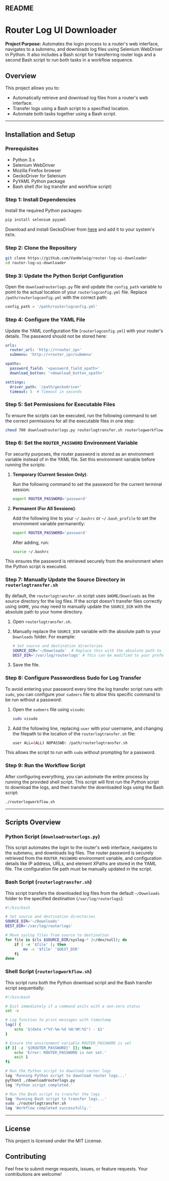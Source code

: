 ## README

# Router Log UI Downloader

**Project Purpose:** Automates the login process to a router's web interface, navigates to a submenu, and downloads log files using Selenium WebDriver in Python. It also includes a Bash script for transferring router logs and a second Bash script to run both tasks in a workflow sequence.

## Overview

This project allows you to:

- Automatically retrieve and download log files from a router's web interface.
- Transfer logs using a Bash script to a specified location.
- Automate both tasks together using a Bash script.

---

## Installation and Setup

### Prerequisites

- Python 3.x
- Selenium WebDriver
- Mozilla Firefox browser
- GeckoDriver for Selenium
- PyYAML Python package
- Bash shell (for log transfer and workflow script)

### Step 1: Install Dependencies

Install the required Python packages:

```bash
pip install selenium pyyaml
```

Download and install GeckoDriver from [here](https://github.com/mozilla/geckodriver/releases) and add it to your system's `PATH`.

### Step 2: Clone the Repository

```bash
git clone https://github.com/VanHelwig/router-log-ui-downloader
cd router-log-ui-downloader
```

### Step 3: Update the Python Script Configuration

Open the `downloadrouterlogs.py` file and update the `config_path` variable to point to the actual location of your `routerlogconfig.yml` file. Replace `/path/routerlogconfig.yml` with the correct path:

```python
config_path = '/path/routerlogconfig.yml'
```

### Step 4: Configure the YAML File

Update the YAML configuration file (`routerlogconfig.yml`) with your router's details. The password should not be stored here:

```yaml
urls:
  router_url: 'http://<router_ip>'
  submenu: 'http://<router_ip>/submenu'

xpaths:
  password_field: '<password_field_xpath>'
  download_button: '<download_button_xpath>'

settings:
  driver_path: '/path/geckodriver'
  timeout: 5  # Timeout in seconds
```

### Step 5: Set Permissions for Executable Files

To ensure the scripts can be executed, run the following command to set the correct permissions for all the executable files in one step:

```bash
chmod 700 downloadrouterlogs.py routerlogtransfer.sh routerlogworkflow.sh
```

### Step 6: Set the `ROUTER_PASSWORD` Environment Variable

For security purposes, the router password is stored as an environment variable instead of in the YAML file. Set this environment variable before running the scripts:

1. **Temporary (Current Session Only)**:
   
   Run the following command to set the password for the current terminal session:

   ```bash
   export ROUTER_PASSWORD='password'
   ```

2. **Permanent (For All Sessions)**:

   Add the following line to your `~/.bashrc` or `~/.bash_profile` to set the environment variable permanently:

   ```bash
   export ROUTER_PASSWORD='password'
   ```

   After adding, run:

   ```bash
   source ~/.bashrc
   ```

This ensures the password is retrieved securely from the environment when the Python script is executed.

### Step 7: Manually Update the Source Directory in `routerlogtransfer.sh`

By default, the `routerlogtransfer.sh` script uses `$HOME/Downloads` as the source directory for the log files. If the script doesn't transfer files correctly using `$HOME`, you may need to manually update the `SOURCE_DIR` with the absolute path to your home directory.

1. Open `routerlogtransfer.sh`.
2. Manually replace the `SOURCE_DIR` variable with the absolute path to your `Downloads` folder. For example:

   ```bash
   # Set source and destination directories
   SOURCE_DIR='~/Downloads'  # Replace this with the absolute path to your Downloads folder
   DEST_DIR='/var/log/routerlogs' # This can be modified to your preference 
   ```

3. Save the file.

### Step 8: Configure Passwordless Sudo for Log Transfer

To avoid entering your password every time the log transfer script runs with `sudo`, you can configure your `sudoers` file to allow this specific command to be run without a password:

1. Open the `sudoers` file using `visudo`:

   ```bash
   sudo visudo
   ```

2. Add the following line, replacing `user` with your username, and changing the filepath to the location of the `routerlogtransfer.sh` file:

   ```bash
   user ALL=(ALL) NOPASSWD: /path/routerlogtransfer.sh
   ```

This allows the script to run with `sudo` without prompting for a password.

### Step 9: Run the Workflow Script

After configuring everything, you can automate the entire process by running the provided shell script. This script will first run the Python script to download the logs, and then transfer the downloaded logs using the Bash script:

```bash
./routerlogworkflow.sh
```

---

## Scripts Overview

### Python Script (`downloadrouterlogs.py`)

This script automates the login to the router's web interface, navigates to the submenu, and downloads log files. The router password is securely retrieved from the `ROUTER_PASSWORD` environment variable, and configuration details like IP address, URLs, and element XPaths are stored in the YAML file. The configuration file path must be manually updated in the script.

### Bash Script (`routerlogtransfer.sh`)

This script transfers the downloaded log files from the default `~/Downloads` folder to the specified destination (`/var/log/routerlogs`):

```bash
#!/bin/bash

# Set source and destination directories
SOURCE_DIR='~/Downloads'
DEST_DIR='/var/log/routerlogs'

# Move syslog files from source to destination
for file in $(ls $SOURCE_DIR/syslog-* 2>/dev/null); do
    if [ -e '$file' ]; then
        mv -v '$file' '$DEST_DIR'
    fi
done
```

### Shell Script (`routerlogworkflow.sh`)

This script runs both the Python download script and the Bash transfer script sequentially:

```bash
#!/bin/bash

# Exit immediately if a command exits with a non-zero status
set -e

# Log function to print messages with timestamp
log() {
    echo '$(date +"%Y-%m-%d %H:%M:%S") - $1'
}

# Ensure the environment variable ROUTER_PASSWORD is set
if [[ -z '${ROUTER_PASSWORD}' ]]; then
    echo 'Error: ROUTER_PASSWORD is not set.'
    exit 1
fi

# Run the Python script to download router logs
log 'Running Python script to download router logs...'
python3 ./downloadrouterlogs.py
log 'Python script completed.'

# Run the Bash script to transfer the logs
log 'Running Bash script to transfer logs...'
sudo ./routerlogtransfer.sh
log 'Workflow completed successfully.'
```

---

## License

This project is licensed under the MIT License.

## Contributing

Feel free to submit merge requests, issues, or feature requests. Your contributions are welcome!
